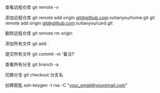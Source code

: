 查看远程仓库
git remote -v

添加远程仓库
 git remote add origin git@github.com:xutianyou/home.git
 git remote add origin git@github.com:xutianyou/card.git

删除远程仓库
git remote rm origin

添加所有文件
git add .

提交所有文件
git commit -m '备注1'

查看所有分支
git branch -a

切换分支
git checkout 分支名

创建密匙
ssh-keygen -t rsa -C "your_email@youremail.com"